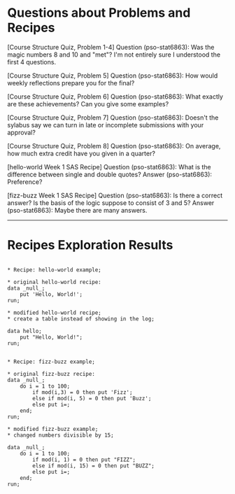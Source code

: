 
# Questions about Problems and Recipes


[Course Structure Quiz, Problem 1-4]
Question (pso-stat6863): Was the magic numbers 8 and 10 and "met"? I'm not entirely sure I understood the first 4 questions.

[Course Structure Quiz, Problem 5]
Question (pso-stat6863): How would weekly reflections prepare you for the final?

[Course Structure Quiz, Problem 6]
Question (pso-stat6863): What exactly are these achievements? Can you give some examples?

[Course Structure Quiz, Problem 7]
Question (pso-stat6863): Doesn't the sylabus say we can turn in late or incomplete submissions with your approval?

[Course Structure Quiz, Problem 8]
Question (pso-stat6863): On average, how much extra credit have you given in a quarter?

[hello-world Week 1 SAS Recipe]
Question (pso-stat6863): What is the difference between single and double quotes?
Answer (pso-stat6863): Preference?

[fizz-buzz Week 1 SAS Recipe]
Question (pso-stat6863): Is there a correct answer? Is the basis of the logic suppose to consist of 3 and 5?
Answer (pso-stat6863): Maybe there are many answers.



***



# Recipes Exploration Results



```

* Recipe: hello-world example;

* original hello-world recipe:
data _null_;
    put 'Hello, World!';
run;

* modified hello-world recipe;
* create a table instead of showing in the log;

data hello;
    put "Hello, World!";
run;


* Recipe: fizz-buzz example;

* original fizz-buzz recipe:
data _null_;
    do i = 1 to 100;
        if mod(i,3) = 0 then put 'Fizz';
        else if mod(i, 5) = 0 then put 'Buzz';
        else put i=;
    end;
run;

* modified fizz-buzz example;
* changed numbers divisible by 15;

data _null_;
    do i = 1 to 100;
        if mod(i, 1) = 0 then put "FIZZ";
        else if mod(i, 15) = 0 then put "BUZZ";
        else put i=;
    end;
run;


```
